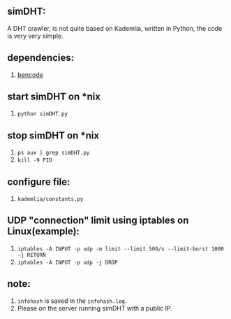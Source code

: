 simDHT:
-------
A DHT crawler, is not quite based on Kademlia, written in Python, the code is very very simple.

dependencies:
------------
1. [bencode](https://pypi.python.org/pypi/bencode/1.0)


start simDHT on *nix
--------------------
1. `python simDHT.py`


stop simDHT on *nix
-------------------
1. `ps aux | grep simDHT.py`
2. `kill -9 PID`


configure file:
---------------
1. `kademlia/constants.py`

UDP "connection" limit using iptables on Linux(example):
--------------------------------------------------------
1. `iptables -A INPUT -p udp -m limit --limit 500/s --limit-burst 1000 -j RETURN`
2. `iptables -A INPUT -p udp -j DROP`

note:
-----
1. `infohash` is saved in the `infohash.log`.
2. Please on the server running simDHT with a public IP.
